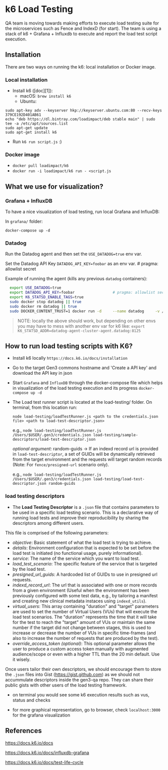 # k6 Load Testing

QA team is moving towards making efforts to execute load testing suite for the microservices such as Fence and IndexD (for start). The team is using a stack of k6 + Grafana + Influxdb to execute and report the load test script execution.

## Installation

There are two ways on running the k6: local installation or Docker image.

### Local installation

* Install k6 ([doc][1]):
    * macOS: `brew install k6`
    * Ubuntu:

```
sudo apt-key adv --keyserver hkp://keyserver.ubuntu.com:80 --recv-keys 379CE192D401AB61
echo "deb https://dl.bintray.com/loadimpact/deb stable main" | sudo tee -a /etc/apt/sources.list
sudo apt-get update
sudo apt-get install k6
```

* Run `k6 run script.js` :)

### Docker image

* `docker pull loadimpact/k6`
* `docker run -i loadimpact/k6 run - <script.js`

## What we use for visualization?

### Grafana + InfluxDB

To have a nice visualization of load testing, run local Grafana and InfluxDB:

In `grafana/` folder:

```
docker-compose up -d
```

### Datadog

Run the Datadog agent and then set the `USE_DATADOG=true` env var.

Set the Datadog API Key `DATADOG_API_KEY=foobar` as an env var. # pragma: allowlist secret

Example of running the agent (kills any previous `datadog` containers):

```bash
  export USE_DATADOG=true
  export DATADOG_API_KEY=foobar                 # pragma: allowlist secret
  export K6_STATSD_ENABLE_TAGS=true
  sudo docker stop datadog || true
  sudo docker rm datadog || true
  sudo DOCKER_CONTENT_TRUST=1 docker run -d     --name datadog     -v /var/run/docker.sock:/var/run/docker.sock:ro     -v /proc/:/host/proc/:ro     -v /sys/fs/cgroup/:/host/sys/fs/cgroup:ro     -e DD_SITE="datadoghq.com"    -e DD_API_KEY=$DATADOG_API_KEY     -e DD_DOGSTATSD_NON_LOCAL_TRAFFIC=1     -p 8125:8125/udp     datadog/agent:latest
```

> NOTE: locally the above should work, but depending on other envs you may have to mess with another env var for k6 like: `export K6_STATSD_ADDR=datadog-agent-cluster-agent.datadog:8125`

## How to run load testing scripts with K6?

* Install k6 locally `https://docs.k6.io/docs/installation`

* Go to the target Gen3 commons hostname and 'Create a API key' and download the API key in json

* Start `Grafana` and `InfluxDB` through the docker-compose file which helps in visualization of the load testing execution and its progress
    `docker-compose up -d`

* The Load test runner script is located at the load-testing/ folder.
    On terminal, from this location run:

	`node load-testing/loadTestRunner.js <path to the credentials.json file> <path to load-test-descriptor.json>`

    e.g., `node load-testing/loadTestRunner.js /Users/$USER/.gen3/credentials.json load-testing/sample-descriptors/load-test-descriptor.json`

	_optional argument:_ random-guids -> If an indexd record url is provided in `load-test-descriptor`, a set of GUIDs will be dynamically retrieved from the target environment and the requests will target random records (Note: For `fence/presigned-url` scenario only).

	e.g., `node load-testing/loadTestRunner.js /Users/$USER/.gen3/credentials.json load-testing/load-test-descriptor.json random-guids`

### load testing descriptors

* The **Load Testing Descriptor** is a `.json` file that contains parameters to be used in a specific load testing scenario. This is a declarative way of running load tests and improve their reproducibility by sharing the descriptors among different users.

This file is comprised of the following parameters:
  * _objective_: Basic statement of what the load test is trying to achieve.
  * _details_: Environment configuration that is expected to be set before the load test is initiated (no functional usage, purely informational).
  * _service_: The name of the service which you want to load test.
  * _load_test_scenario_: The specific feature of the service that is targeted by the load test.
  * _presigned_url_guids_: A hardcoded list of GUIDs to use in presigned url requests.
  * _indexd_record_url_: The url that is associated with one or more records from a given environment (Useful when the environment has been previously configured with some test data, e.g., by tailoring a manifest and creating new clinical metadata instaces using `indexd_utils`).
  * _virtual_users_: This array containing "duration" and "target" parameters are used to set the number of Virtual Users (VUs) that will execute the load test scenarios. The "duration" represents the time that it will take for the test to reach the "target" amount of VUs or maintain the same number if the target did not change between stages, this is used to increase or decrease the number of VUs in specific time-frames (and also to increase the number of requests that are produced by the test).
  * _override_access_token (optional)_: This optional parameter allows the user to produce a custom access token manually with augmented audience/scope or even with a higher TTL than the 20 min default. Use it wisely.

Once users tailor their own descriptors, we should encourage them to store the `.json` files into Gist (https://gist.github.com) as we should not accummulate descriptors inside the gen3-qa repo. They can share their public gists with other users of the load testing framework.

* on terminal you would see some k6 execution results such as vus, status and checks

* for more graphical representation, go to browser, check `localhost:3000` for the grafana visualization


## References

https://docs.k6.io/docs

https://docs.k6.io/docs/influxdb-grafana

https://docs.k6.io/docs/test-life-cycle
